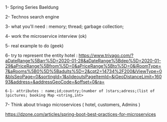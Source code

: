 1- Spring Series Baeldung

2- Technos search engine

3- what you'll need : memory; thread; garbage collection;

4- work the microservice interview (ok)

5- real example to do (geek)

6- try to represent the entity hotel : https://www.trivago.com/?aDateRange%5Barr%5D=2020-01-28&aDateRange%5Bdep%5D=2020-01-29&aPriceRange%5Bfrom%5D=0&aPriceRange%5Bto%5D=0&iRoomType=7&aRooms%5B0%5D%5Badults%5D=2&cpt2=14734%2F200&iViewType=0&bIsSeoPage=0&sortingId=1&slideoutsPageItemId=&iGeoDistanceLimit=16093&address=&addressGeoCode=&offset=0&ra=

    6-1- attributes : name;id;country;(number of )stars;adress;(list of )pictures; booking Map <string,int> 

7- Think about trivago microservices ( hotel, customers, Admins )

https://dzone.com/articles/spring-boot-best-practices-for-microservices
